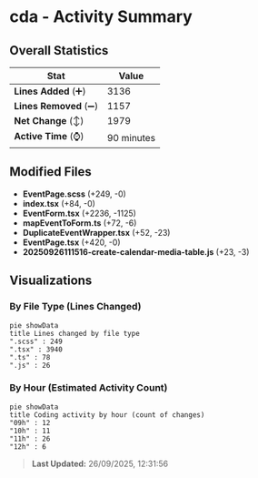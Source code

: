 # cda - Activity Summary 

## Overall Statistics

| Stat                   | Value                                                             |
| ---------------------- | ----------------------------------------------------------------- |
| **Lines Added** (➕)   | 3136                                          |
| **Lines Removed** (➖) | 1157                                        |
| **Net Change** (↕)    | 1979                |
| **Active Time** (⌚)   | 90 minutes |


## Modified Files
- **EventPage.scss** (+249, -0)
- **index.tsx** (+84, -0)
- **EventForm.tsx** (+2236, -1125)
- **mapEventToForm.ts** (+72, -6)
- **DuplicateEventWrapper.tsx** (+52, -23)
- **EventPage.tsx** (+420, -0)
- **20250926111516-create-calendar-media-table.js** (+23, -3)

## Visualizations

### By File Type (Lines Changed)

```mermaid
pie showData
title Lines changed by file type
".scss" : 249
".tsx" : 3940
".ts" : 78
".js" : 26
```

### By Hour (Estimated Activity Count)

```mermaid
pie showData
title Coding activity by hour (count of changes)
"09h" : 12
"10h" : 11
"11h" : 26
"12h" : 6
```


> **Last Updated:** 26/09/2025, 12:31:56